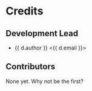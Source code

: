 # Credits

## Development Lead

* {{ d.author }} <{{ d.email }}>

## Contributors

None yet. Why not be the first?
